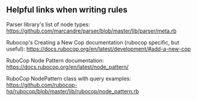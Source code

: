 ## Helpful links when writing rules

Parser library's list of node types: https://github.com/marcandre/parser/blob/master/lib/parser/meta.rb

Rubocop's Creating a New Cop documentation (rubocop specific, but useful): https://docs.rubocop.org/en/latest/development/#add-a-new-cop

RuboCop Node Pattern documentation: https://docs.rubocop.org/en/latest/node_pattern/

RuboCop NodePattern class with query examples: https://github.com/rubocop-hq/rubocop/blob/master/lib/rubocop/node_pattern.rb
